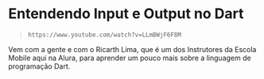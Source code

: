 # Entendendo Input e Output no Dart

> `https://www.youtube.com/watch?v=LLmBWjF6F8M`

Vem com a gente e com o Ricarth Lima, que é um dos Instrutores da Escola Mobile aqui na Alura, para aprender um pouco mais sobre a linguagem de programação Dart.
